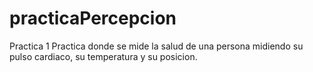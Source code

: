 # practicaPercepcion
Practica 1 
Practica donde se mide la salud de una persona midiendo su pulso cardiaco, su temperatura y su posicion.
